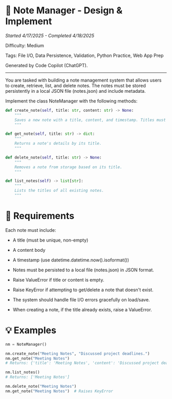 # 🧩 Note Manager - Design & Implement

*Started 4/17/2025 - Completed 4/18/2025*

Difficulty: Medium

Tags: File I/O, Data Persistence, Validation, Python Practice, Web App Prep

Generated by Code Copilot (ChatGPT).

* * *

You are tasked with building a note management system that allows users to create, retrieve, list, and delete notes. The notes must be stored persistently in a local JSON file (notes.json) and include metadata.

Implement the class NoteManager with the following methods:

```python
def create_note(self, title: str, content: str) -> None:
    """
    Saves a new note with a title, content, and timestamp. Titles must be unique.
    """

def get_note(self, title: str) -> dict:
    """
    Returns a note's details by its title.
    """

def delete_note(self, title: str) -> None:
    """
    Removes a note from storage based on its title.
    """

def list_notes(self) -> list[str]:
    """
    Lists the titles of all existing notes.
    """
```

# 📝 Requirements
Each note must include:

- A title (must be unique, non-empty)

- A content body

- A timestamp (use datetime.datetime.now().isoformat())

- Notes must be persisted to a local file (notes.json) in JSON format.

- Raise ValueError if title or content is empty.

- Raise KeyError if attempting to get/delete a note that doesn't exist.

- The system should handle file I/O errors gracefully on load/save.

- When creating a note, if the title already exists, raise a ValueError.

# 💡 Examples

```python
nm = NoteManager()

nm.create_note("Meeting Notes", "Discussed project deadlines.")
nm.get_note("Meeting Notes")
# Returns: {'title': 'Meeting Notes', 'content': 'Discussed project deadlines.', 'timestamp': '2025-04-16T18:25:43'}

nm.list_notes()
# Returns: ['Meeting Notes']

nm.delete_note("Meeting Notes")
nm.get_note("Meeting Notes")  # Raises KeyError
```

